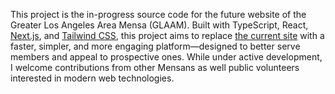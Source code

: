 This project is the in-progress source code for the future website of the Greater Los Angeles Area Mensa (GLAAM).  Built with TypeScript, React, [Next.js](https://nextjs.org), and [Tailwind CSS](https://tailwindcss.com/), this project aims to replace [the current site](https://www.glaam.org/) with a faster, simpler, and more engaging platform—designed to better serve members and appeal to prospective ones.  While under active development, I welcome contributions from other Mensans as well public volunteers interested in modern web technologies.

<!-- ## Getting Started -->

<!-- First, run the development server: -->

<!-- ```bash -->
<!-- npm run dev -->
<!-- # or -->
<!-- yarn dev -->
<!-- # or -->
<!-- pnpm dev -->
<!-- # or -->
<!-- bun dev -->
<!-- ``` -->

<!-- Open [http://localhost:3000](http://localhost:3000) with your browser to see the result. -->

<!-- You can start editing the page by modifying `app/page.tsx`. The page auto-updates as you edit the file. -->

<!-- This project uses [`next/font`](https://nextjs.org/docs/app/building-your-application/optimizing/fonts) to automatically optimize and load [Geist](https://vercel.com/font), a new font family for Vercel. -->

<!-- ## Learn More -->

<!-- To learn more about Next.js, take a look at the following resources: -->

<!-- - [Next.js Documentation](https://nextjs.org/docs) - learn about Next.js features and API. -->
<!-- - [Learn Next.js](https://nextjs.org/learn) - an interactive Next.js tutorial. -->

<!-- You can check out [the Next.js GitHub repository](https://github.com/vercel/next.js) - your feedback and contributions are welcome! -->

<!-- ## Deploy on Vercel -->

<!-- The easiest way to deploy your Next.js app is to use the [Vercel Platform](https://vercel.com/new?utm_medium=default-template&filter=next.js&utm_source=create-next-app&utm_campaign=create-next-app-readme) from the creators of Next.js. -->

<!-- Check out our [Next.js deployment documentation](https://nextjs.org/docs/app/building-your-application/deploying) for more details. -->
